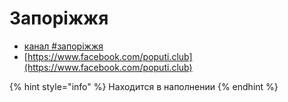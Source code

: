 # Запоріжжя

* [канал \#запоріжжя](https://discord.gg/Gu3wfAg)
* [https://www.facebook.com/poputi.club](https://www.facebook.com/poputi.club)

{% hint style="info" %}
Находится в наполнении
{% endhint %}

